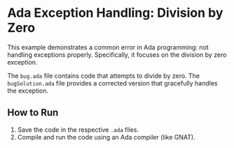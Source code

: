 # Ada Exception Handling: Division by Zero

This example demonstrates a common error in Ada programming: not handling exceptions properly. Specifically, it focuses on the division by zero exception.

The `bug.ada` file contains code that attempts to divide by zero.  The `bugSolution.ada` file provides a corrected version that gracefully handles the exception.

## How to Run

1.  Save the code in the respective `.ada` files.
2.  Compile and run the code using an Ada compiler (like GNAT).
